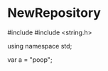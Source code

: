 # NewRepository
#include <iostream>
#include <string.h>
  
  using namespace std;
  
  var a = "poop";
  
